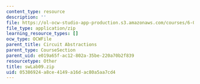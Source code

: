 ```yaml
---
content_type: resource
description: ''
file: https://ol-ocw-studio-app-production.s3.amazonaws.com/courses/6-01sc-introduction-to-electrical-engineering-and-computer-science-i-spring-2011/05386924a8ce4149a16dac80a5aa7cd4_swLab09.zip
file_type: application/zip
learning_resource_types: []
ocw_type: OCWFile
parent_title: Circuit Abstractions
parent_type: CourseSection
parent_uid: e019a65f-ac12-802a-35be-220a70b2f839
resourcetype: Other
title: swLab09.zip
uid: 05386924-a8ce-4149-a16d-ac80a5aa7cd4
---
```

